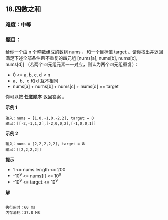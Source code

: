 ## 18.四数之和  
### 难度：中等  

### 题目：  
给你一个由 n 个整数组成的数组 nums ，和一个目标值 target 。请你找出并返回满足下述全部条件且不重复的四元组 [nums[a], nums[b], nums[c], nums[d]] （若两个四元组元素一一对应，则认为两个四元组重复）：  
+ 0 <= a, b, c, d < n
+ a、b、c 和 d 互不相同
+ nums[a] + nums[b] + nums[c] + nums[d] == target

你可以按 **任意顺序** 返回答案 。

**示例 1**

```
输入：nums = [1,0,-1,0,-2,2], target = 0
输出：[[-2,-1,1,2],[-2,0,0,2],[-1,0,0,1]]
```
**示例 2**

```
输入：nums = [2,2,2,2,2], target = 8
输出：[[2,2,2,2]]
```

**提示**
+ 1 <= nums.length <= 200
+ -10<sup>9</sup> <= nums[i] <= 10<sup>9</sup>
+ -10<sup>9</sup> <= target <= 10<sup>9</sup>


**解**
```js


```
```
执行用时：60 ms
内存消耗：37.8 MB
```